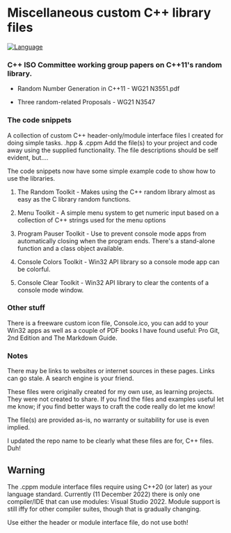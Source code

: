 # Miscellaneous custom C++ library files
[![Language](https://img.shields.io/badge/Language-C%2B%2B%20%26%20C%2B%2B20%2C%20Win32-blue)](https://github.com/GeorgePimpleton/misc_files/)

### C++ ISO Committee working group papers on C++11's random library.
+ Random Number Generation in C++11 - WG21 N3551.pdf
    
+ Three random-related Proposals - WG21 N3547

### The code snippets
A collection of custom C++ header-only/module interface files I created for doing simple tasks.  .hpp & .cppm  Add the file(s) to your project and code away using the supplied functionality.  The file descriptions should be self evident, but....

The code snippets now have some simple example code to show how to use the libraries.

1. The Random Toolkit - Makes using the C++ random library almost as easy as the C library random functions.

2. Menu Toolkit - A simple menu system to get numeric input based on a collection of C++ strings used for the menu options

3. Program Pauser Toolkit - Use to prevent console mode apps from automatically closing when the program ends.  There's a stand-alone function and a class object available.

4. Console Colors Toolkit - Win32 API library so a console mode app can be colorful.

5. Console Clear Toolkit - Win32 API library to clear the contents of a console mode window.

### Other stuff
There is a freeware custom icon file, Console.ico, you can add to your Win32 apps as well as a couple of PDF books I have found useful: Pro Git, 2nd Edition and The Markdown Guide.

### Notes
There may be links to websites or internet sources in these pages. Links can go stale. A search engine is your friend.

These files were originally created for my own use, as learning projects.  They were not created to share.  If you find the files and examples useful let me know; if you find better ways to craft the code really do let me know!

The file(s) are provided as-is, no warranty or suitability for use is even implied.

I updated the repo name to be clearly what these files are for, C++ files.  Duh!

## Warning
The .cppm module interface files require using C++20 (or later) as your language standard.  Currently (11 December 2022) there is only one compiler/IDE that can use modules: Visual Studio 2022.  Module support is still iffy for other compiler suites, though that is gradually changing.

Use either the header or module interface file, do not use both!
